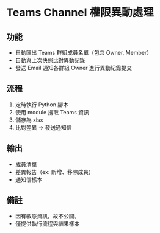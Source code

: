 # Teams Channel 權限異動處理

## 功能
- 自動匯出 Teams 群組成員名單（包含 Owner, Member）
- 自動與上次快照比對異動記錄
- 發送 Email 通知各群組 Owner 進行異動紀錄提交

## 流程
1. 定時執行 Python 腳本
2. 使用 module 撈取 Teams 資訊
3. 儲存為 xlsx 
4. 比對差異 → 發送通知信

## 輸出
- 成員清單
- 差異報告（ex: 新增、移除成員）
- 通知信樣本

## 備註
- 因有敏感資訊，故不公開。
- 僅提供執行流程與結果樣本
